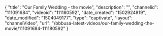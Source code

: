 {
    "title": "Our Family Wedding - the movie",
    "description": "",
    "channelid": "111091684",
    "videoid": "111180592",
    "date_created": "1502924819",
    "date_modified": "1504049177",
    "type": "captivate",
    "layout": "channelVideo",
    "url": "\/bbbusa-latest-videos\/our-family-wedding-the-movie\/111091684-111180592"
}